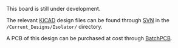 This board is still under development.

The relevant [KiCAD](http://www.lis.inpg.fr/realise_au_lis/kicad/) design files can be found through [SVN](http://code.google.com/p/opendous/source/checkout) in the `/Current_Designs/Isolator/` directory.

A PCB of this design can be purchased at cost through [BatchPCB](http://batchpcb.com/index.php/Products/44028).